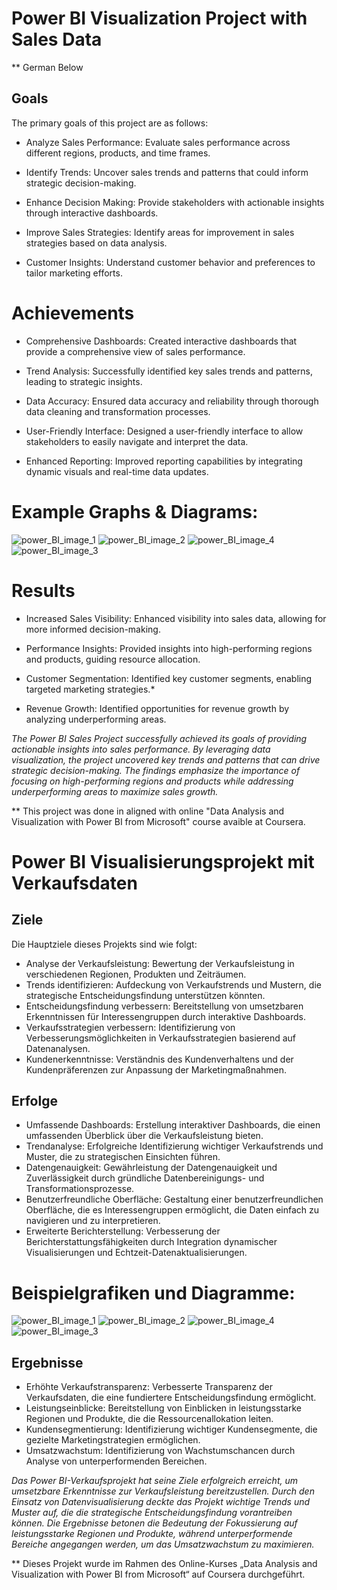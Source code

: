 # Power BI Visualization Project with Sales Data 

** German Below 

 ## Goals

The primary goals of this project are as follows:

* Analyze Sales Performance: Evaluate sales performance across different regions, products, and time frames.

* Identify Trends: Uncover sales trends and patterns that could inform strategic decision-making.

* Enhance Decision Making: Provide stakeholders with actionable insights through interactive dashboards.

* Improve Sales Strategies: Identify areas for improvement in sales strategies based on data analysis.

* Customer Insights: Understand customer behavior and preferences to tailor marketing efforts.

# Achievements

* Comprehensive Dashboards: Created interactive dashboards that provide a comprehensive view of sales performance.

* Trend Analysis: Successfully identified key sales trends and patterns, leading to strategic insights.

* Data Accuracy: Ensured data accuracy and reliability through thorough data cleaning and transformation processes.

* User-Friendly Interface: Designed a user-friendly interface to allow stakeholders to easily navigate and interpret the data.

* Enhanced Reporting: Improved reporting capabilities by integrating dynamic visuals and real-time data updates.

# Example Graphs & Diagrams: 

![power_BI_image_1](https://github.com/user-attachments/assets/0c049895-1d0a-477c-be03-ee3843ed83a0)
![power_BI_image_2](https://github.com/user-attachments/assets/146dc3b1-878a-48d7-abb5-d49737359af8)
![power_BI_image_4](https://github.com/user-attachments/assets/0e9ca62d-b417-4c8c-a030-02769bc37a90)
![power_BI_image_3](https://github.com/user-attachments/assets/cb0a9cf3-28b5-4288-bcdb-4ef3e77c782d)


# Results

* Increased Sales Visibility: Enhanced visibility into sales data, allowing for more informed decision-making.

* Performance Insights: Provided insights into high-performing regions and products, guiding resource allocation.

* Customer Segmentation: Identified key customer segments, enabling targeted marketing strategies.*

* Revenue Growth: Identified opportunities for revenue growth by analyzing underperforming areas.

_The Power BI Sales Project successfully achieved its goals of providing actionable insights into sales performance. By leveraging data visualization, the project uncovered key trends and patterns that can drive strategic decision-making. The findings emphasize the importance of focusing on high-performing regions and products while addressing underperforming areas to maximize sales growth._

** This project was done in aligned with online "Data Analysis and Visualization with Power BI from Microsoft" course avaible at Coursera. 

# Power BI Visualisierungsprojekt mit Verkaufsdaten

## Ziele

Die Hauptziele dieses Projekts sind wie folgt:

* Analyse der Verkaufsleistung: Bewertung der Verkaufsleistung in verschiedenen Regionen, Produkten und Zeiträumen.
* Trends identifizieren: Aufdeckung von Verkaufstrends und Mustern, die strategische Entscheidungsfindung unterstützen könnten.
* Entscheidungsfindung verbessern: Bereitstellung von umsetzbaren Erkenntnissen für Interessengruppen durch interaktive Dashboards.
* Verkaufsstrategien verbessern: Identifizierung von Verbesserungsmöglichkeiten in Verkaufsstrategien basierend auf Datenanalysen.
* Kundenerkenntnisse: Verständnis des Kundenverhaltens und der Kundenpräferenzen zur Anpassung der Marketingmaßnahmen.

## Erfolge

* Umfassende Dashboards: Erstellung interaktiver Dashboards, die einen umfassenden Überblick über die Verkaufsleistung bieten.
* Trendanalyse: Erfolgreiche Identifizierung wichtiger Verkaufstrends und Muster, die zu strategischen Einsichten führen.
* Datengenauigkeit: Gewährleistung der Datengenauigkeit und Zuverlässigkeit durch gründliche Datenbereinigungs- und Transformationsprozesse.
* Benutzerfreundliche Oberfläche: Gestaltung einer benutzerfreundlichen Oberfläche, die es Interessengruppen ermöglicht, die Daten einfach zu navigieren und zu interpretieren.
* Erweiterte Berichterstellung: Verbesserung der Berichterstattungsfähigkeiten durch Integration dynamischer Visualisierungen und Echtzeit-Datenaktualisierungen.

# Beispielgrafiken und Diagramme:

![power_BI_image_1](https://github.com/user-attachments/assets/0c049895-1d0a-477c-be03-ee3843ed83a0)
![power_BI_image_2](https://github.com/user-attachments/assets/146dc3b1-878a-48d7-abb5-d49737359af8)
![power_BI_image_4](https://github.com/user-attachments/assets/0e9ca62d-b417-4c8c-a030-02769bc37a90)
![power_BI_image_3](https://github.com/user-attachments/assets/cb0a9cf3-28b5-4288-bcdb-4ef3e77c782d)


## Ergebnisse

* Erhöhte Verkaufstransparenz: Verbesserte Transparenz der Verkaufsdaten, die eine fundiertere Entscheidungsfindung ermöglicht.
* Leistungseinblicke: Bereitstellung von Einblicken in leistungsstarke Regionen und Produkte, die die Ressourcenallokation leiten.
* Kundensegmentierung: Identifizierung wichtiger Kundensegmente, die gezielte Marketingstrategien ermöglichen.
* Umsatzwachstum: Identifizierung von Wachstumschancen durch Analyse von unterperformenden Bereichen.

_Das Power BI-Verkaufsprojekt hat seine Ziele erfolgreich erreicht, um umsetzbare Erkenntnisse zur Verkaufsleistung bereitzustellen. Durch den Einsatz von Datenvisualisierung deckte das Projekt wichtige Trends und Muster auf, die die strategische Entscheidungsfindung vorantreiben können. Die Ergebnisse betonen die Bedeutung der Fokussierung auf leistungsstarke Regionen und Produkte, während unterperformende Bereiche angegangen werden, um das Umsatzwachstum zu maximieren._

** Dieses Projekt wurde im Rahmen des Online-Kurses „Data Analysis and Visualization with Power BI from Microsoft“ auf Coursera durchgeführt.

